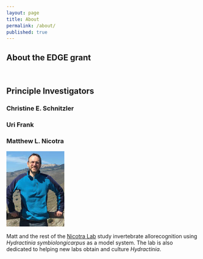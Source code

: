 ```yaml
---
layout: page
title: About
permalink: /about/
published: true
---
```


## About the EDGE grant  
&nbsp;  
## Principle Investigators

### Christine E. Schnitzler



### Uri Frank

### Matthew L. Nicotra

![Matt Nicotra](/assets/img/mattnicotra.jpg)

Matt and the rest of the [Nicotra Lab](http://www.nicotralab.org) study invertebrate allorecognition using *Hydractinia symbiolongicarpus* as a model system. The lab is also dedicated to helping new labs obtain and culture *Hydractinia*.
